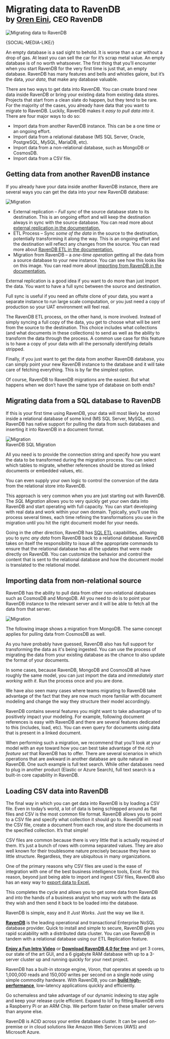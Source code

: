 # Migrating data to RavenDB<br/><small>by <a href="mailto:ayende@ayende.com">Oren Eini</a>, CEO RavenDB</small>

![Migrating data to RavenDB](images/data-migration-from-cosmosdb-mongodb-sql-to-ravendb.png)

{SOCIAL-MEDIA-LIKE/}

An empty database is a sad sight to behold. It is worse than a car without a drop of gas. At least you can sell the car for it’s scrap metal value. An empty database is of no worth whatsoever. The first thing that you’ll encounter when you start RavenDB for the very first time is just that, an empty database. RavenDB has many features and bells and whistles galore, but it’s the data, <em>your data</em>, that make any database valuable.

There are two ways to get data into RavenDB. You can create brand new data inside RavenDB or bring your existing data from existing data stores. Projects that start from a clean slate do happen, but they tend to be rare. For the majority of the cases, you already have data that you want to migrate to RavenDB. Luckily, RavenDB makes it <em>easy to pull data into it</em>. There are four major ways to do so:

* Import data from another RavenDB instance. This can be a one time or an ongoing effort.
* Import data from a relational database (MS SQL Server, Oracle, PostgreSQL, MySQL, MariaDB, etc).
* Import data from a non-relational database, such as MongoDB or CosmosDB.
* Import data from a CSV file.

## Getting data from another RavenDB instance

If you already have your data inside another RavenDB instance, there are several ways you can get the data into your new RavenDB database:

<img class="floating-right img-responsive" alt="Migration" src="images/demo-migration.jpg" />

* External replication – <em>Full sync</em> of the source database state to its destination. This is an ongoing effort and will keep the destination always in sync with the source database. You can read more about 
[external replication in the documentation.](https://ravendb.net/docs/article-page/4.1/Csharp/studio/database/tasks/ongoing-tasks/external-replication-task)
* ETL Process – Sync <em>some of the data</em> in the source to the destination, potentially transforming it along the way. This is an ongoing effort and the destination will reflect any changes from the source. You can read more about 
[RavenDB ETL in the documentation.](https://ravendb.net/docs/article-page/4.1/csharp/studio/database/tasks/ongoing-tasks/ravendb-etl-task)
* Migration from RavenDB – a <em>one-time operation</em> getting all the data from a source database to your new instance. You can see how this looks like on this image. You can read more about [importing from RavenDB in the documentation.](https://ravendb.net/docs/article-page/4.1/csharp/migration/server/data-migration#how-to-live-import-data-from-a-running-instance?)

External replication is a good idea if you want to do more than just import the data. You want to have a full sync between the source and destination. 

Full sync is useful if you need an offsite clone of your data, you want a separate instance to run large scale computation, or you just need a copy of production so your UAT environment will feel real.

The RavenDB ETL process, on the other hand, is more involved. Instead of simply syncing a full copy of the data, you get to choose what will be sent from the source to the destination. This choice includes what collections (and what documents in these collections) to send as well as the ability to transform the data through the process. A common use case for this feature is to have a copy of your data with all the personally identifying details stripped. 

Finally, if you just want to get the data from another RavenDB database, you can simply point your new RavenDB instance to the database and it will take care of fetching everything. This is by far the simplest option. 

Of course, RavenDB to RavenDB migrations are the easiest. But what happens when we don’t have the same type of database on both ends?

## Migrating data from a SQL database to RavenDB

If this is your first time using RavenDB, your data will most likely be stored inside a relational database of some kind (MS SQL Server, MySQL, etc). RavenDB has native support for pulling the data from such databases and inserting it into RavenDB in a document format.

<div class="margin-bottom flex-vertical" style="align-items: center;">
    <div>
        <img style="margin:auto" class="img-responsive" alt="Migration" src="images/demo-migration-2.jpg" />
        <div class="caption">RavenDB SQL Migration</div>
    </div>
</div>

All you need is to provide the connection string and specify how you want the data to be transformed during the migration process. You can select which tables to migrate, whether references should be stored as linked documents or embedded values, etc. 

You can even supply your own logic to control the conversion of the data from the relational store into RavenDB.

This approach is very common when you are just starting out with RavenDB. The <em>SQL Migration</em> allows you to very quickly get your own data into RavenDB and start operating with full capacity. You can start developing with real data and work within your own domain. Typically, you’ll use this process several times, each time refining the transformations you use in the migration until you hit the right document model for your needs.

Going in the other direction, RavenDB has [SQL ETL](https://ravendb.net/docs/article-page/4.0/csharp/server/ongoing-tasks/etl/sql) capabilities, allowing you to sync <em>any data</em> from RavenDB back to a relational database. RavenDB takes on itself the responsibility to issue all the appropriate commands to ensure that the relational database has all the updates that were made directly on RavenDB. You can customize the behavior and control the content that is sent to the relational database and how the document model is translated to the relational model.

## Importing data from non-relational source

RavenDB has the ability to pull data from other non-relational databases such as CosmosDB and MongoDB. All you need to do is to point your RavenDB instance to the relevant server and it will be able to fetch all the data from that server.

<img class="floating-right img-responsive" alt="Migration" src="images/demo-migration-3.jpg" />

The following image shows a migration from MongoDB. The same concept applies for pulling data from CosmosDB as well. 

As you have probably have guessed, RavenDB also has full support for transforming the data as it's being ingested. You can use the process of migrating the data from your existing database as the chance to also update the format of your documents.

In some cases, because RavenDB, MongoDB and CosmosDB all have roughly the same model, you can just import the data and <em>immediately start working with it</em>. Run the process once and you are done. 

We have also seen many cases where teams migrating to RavenDB take advantage of the fact that they are now much more familiar with document modeling and change the way they structure their model accordingly.

RavenDB contains several features you might want to take advantage of to positively impact your modeling. For example, following document references is easy with RavenDB and there are several features dedicated to this (includes, load, etc). You can even query for documents using data that is present in a linked document. 

When performing such a migration, we recommend that you’ll look at your model with an eye toward how you can best take advantage of the <em>rich feature set</em> that RavenDB has to offer. There are several scenarios in which operations that are awkward in another database are quite natural in RavenDB. One such example is full text search. While other databases need to plug in another product (Elastic or Azure Search), full text search is a built-in core capability in RavenDB. 

## Loading CSV data into RavenDB

The final way in which you can get data into RavenDB is by loading a CSV file. Even in today’s world, a lot of data is being schlepped around as flat files and CSV is the most common file format. RavenDB allows you to point to a CSV file and specify what collection it should go to. RavenDB will read the CSV file, create a document from each row, and store the documents in the specified collection. It’s that simple!

CSV files are common because there is very little that is actually required of them. It’s just a bunch of rows with comma separated values. They are also well known for their troublesome nature precisely because they have so little structure. Regardless, they are ubiquitous in many organizations.

One of the primary reasons why CSV files are used is the ease of integration with one of the best business intelligence tools, Excel. For this reason, beyond just being able to import and ingest CSV files, RavenDB also has an easy way to [export data to Excel.](https://ravendb.net/docs/article-page/4.1/Csharp/client-api/how-to/integrate-with-excel)

This completes the cycle and allows you to get some data from RavenDB and into the hands of a business analyst who may work with the data as they wish and then send it back to be loaded into the database.

RavenDB is simple, easy and <em>It Just Works</em>. Just the way we like it.

<div class="bottom-line">
    <p>
        <a href="https://ravendb.net/"><strong>RavenDB</strong></a> is the leading operational and transactional Enterprise NoSQL database provider. Quick to install and simple to secure, RavenDB gives you rapid scalability with a distributed data cluster. You can use RavenDB in tandem with a relational database using our ETL Replication feature.
    </p>
    <p>
        <a href="https://ravendb.net#play-video"><strong>Enjoy a Fun Intro Video</strong></a> or <a href="https://ravendb.net/downloads"><strong>Download RavenDB 4.0 for free</strong></a> and get 3 cores, our state of the art GUI, and a 6 gigabyte RAM database with up to a 3-server cluster up and running quickly for your next project.
    </p>
    <p>
        RavenDB has a built-in storage engine, <em>Voron</em>, that operates at speeds up to 1,000,000 reads and 150,000 writes per second on a single node using simple commodity hardware. With RavenDB, you can <a href="https://ravendb.net/features"><strong>build high-performance</strong></a>, low-latency applications quickly and efficiently.
    </p>
    <p>
        Go schemaless and take advantage of our dynamic indexing to stay agile and keep your release cycle efficient. Expand to IoT by fitting RavenDB onto a Raspberry Pi or an ARM Chip. We perform faster on these smaller servers than anyone else. 
    </p>
    <p>
        RavenDB is ACID across your entire database cluster. It can be used on-premise or in cloud solutions like Amazon Web Services (AWS) and Microsoft Azure.
    </p>
</div>
